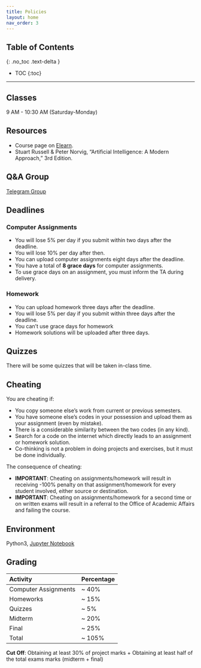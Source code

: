 ```yaml
---
title: Policies
layout: home
nav_order: 3
---
```

## Table of Contents
{: .no_toc .text-delta }

- TOC
{:toc}

---

## Classes

9 AM - 10:30 AM (Saturday-Monday)

## Resources

- Course page on [Elearn](https://elearn5.ut.ac.ir/course/view.php?id=14671).
- Stuart Russell & Peter Norvig, “Artificial Intelligence: A Modern Approach,” 3rd Edition.

## Q&A Group

[Telegram Group](https://t.me/+TrOfIGruXE0wMzQ8)

## Deadlines

### Computer Assignments

- You will lose 5% per day if you submit within two days after the deadline.
- You will lose 10% per day after then.
- You can upload computer assignments eight days after the deadline.
- You have a total of **8 grace days** for computer assignments.
- To use grace days on an assignment, you must inform the TA during delivery.

### Homework

- You can upload homework three days after the deadline.
- You will lose 5% per day if you submit within three days after the deadline.
- You can’t use grace days for homework
- Homework solutions will be uploaded after three days.

## Quizzes

There will be some quizzes that will be taken in-class time.

## Cheating 

You are cheating if:
- You copy someone else’s work from current or previous semesters.
- You have someone else’s codes in your possession and upload them as your assignment (even by mistake).
- There is a considerable similarity between the two codes (in any kind).
- Search for a code on the internet which directly leads to an assignment or homework solution.
- Co-thinking is not a problem in doing projects and exercises, but it must be done individually.

The consequence of cheating:
- **IMPORTANT**: Cheating on assignments/homework will result in receiving -100% penalty on that assignment/homework for every student involved, either source or destination.
- **IMPORTANT**: Cheating on assignments/homework for a second time or on written exams will result in a referral to the Office of Academic Affairs and failing the course.

## Environment

Python3, [Jupyter Notebook](https://jupyter.org/)

## Grading

| Activity | Percentage |
|:-------------|:------------------|
| Computer Assignments | ~ 40% |
| Homeworks | ~ 15% |
| Quizzes | ~ 5% |
| Midterm | ~ 20% |
| Final | ~ 25% |
| Total | ~ 105% |

**Cut Off**: Obtaining at least 30% of project marks +
Obtaining at least half of the total exams marks (midterm + final)

